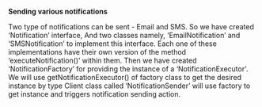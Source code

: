 **Sending various notifications**

Two type of notifications can be sent - Email and SMS. So we have created ‘Notification’ interface,
And two classes namely, ‘EmailNotification’ and ‘SMSNotification’ to implement this interface. Each one of these 
implementations have their own version of the method ‘executeNotification()’ within them. Then we have created
‘NotificationFactory’ for providing the instance of a ‘NotificationExecutor'. We will use getNotificationExecutor() of
factory class to get the desired instance by type Client class called ‘NotificationSender’ will use factory to get 
instance and triggers notification sending action.